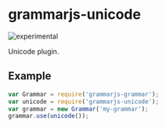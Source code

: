 
# grammarjs-unicode

![experimental](http://img.shields.io/badge/status-experimental-orange.svg?style=flat)

Unicode plugin.

## Example

```js
var Grammar = require('grammarjs-grammar');
var unicode = require('grammarjs-unicode');
var grammar = new Grammar('my-grammar');
grammar.use(unicode());
```
